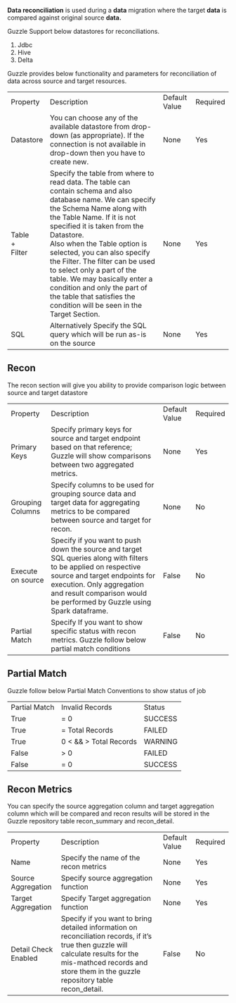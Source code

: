 **Data reconciliation** is used during a **data** migration where the target **data** is compared against original source **data.**

Guzzle Support below datastores for reconciliations.

1. Jdbc
2. Hive
3. Delta

Guzzle provides below functionality and parameters for reconciliation of data across source and target resources.

<table>
  <tr>
    <td>Property </td>
    <td>Description</td>
    <td>Default Value</td>
    <td>Required</td>
  </tr>
  <tr>
    <td>Datastore</td>
    <td>You can choose any of the available datastore from drop-down (as appropriate). If the connection is not available in drop-down then you have to create new.</td>
    <td>None</td>
    <td>Yes</td>
  </tr>
  <tr>
  <td>Table <br/>
  + <br/>
Filter
</td>
    <td>Specify the table from where to read data. The table can contain schema and also database name. We can specify the Schema Name along with the Table Name. If it is not specified it is taken from the Datastore.
<br/>
Also when the Table option is selected, you can also specify the Filter. The filter can be used to select only a part of the table. We may basically enter a condition and only the part of the table that satisfies the condition will be seen in the Target Section.
</td>
    <td>None</td>
    <td>Yes</td>
  </tr>
  <tr>
    <td>SQL</td>
    <td>Alternatively Specify the SQL query which will be run as-is on the source</td>
    <td>None</td>
    <td>Yes</td>
  </tr>
</table>


## Recon

The recon section will give you ability to provide comparison logic between source and target datastore

<table>
  <tr>
    <td>Property </td>
    <td>Description</td>
    <td>Default Value</td>
    <td>Required</td>
  </tr>
  <tr>
    <td>Primary Keys</td>
    <td>Specify primary keys for source and target endpoint based on that reference; Guzzle will show comparisons between two aggregated metrics.</td>
    <td>None</td>
    <td>Yes</td>
  </tr>
  <tr>
    <td>Grouping Columns</td>
    <td>Specify columns to be used for grouping source data and target data for aggregating metrics to be compared between source and target for recon.</td>
    <td>None</td>
    <td>No</td>
  </tr>
  <tr>
    <td>Execute on source</td>
    <td>Specify if you want to push down the source and target SQL queries along with filters to be applied on respective source and target endpoints for execution. Only aggregation and result comparison would be performed by Guzzle using Spark dataframe.</td>
    <td>False</td>
    <td>No</td>
  </tr>
  <tr>
    <td>Partial Match</td>
    <td>Specify If you want to show specific status with recon metrics.
Guzzle follow below partial match conditions</td>
    <td>False</td>
    <td>No</td>
  </tr>
</table>


## Partial Match

Guzzle follow below Partial Match Conventions to show status of job

<table>
  <tr>
    <td>Partial Match</td>
    <td>Invalid Records</td>
    <td>Status</td>
  </tr>
  <tr>
    <td>True</td>
    <td>= 0</td>
    <td>SUCCESS</td>
  </tr>
  <tr>
    <td>True</td>
    <td>= Total Records</td>
    <td>FAILED</td>
  </tr>
  <tr>
    <td>True</td>
    <td>0 &lt; && &gt; Total Records</td>
    <td>WARNING</td>
  </tr>
  <tr>
    <td>False</td>
    <td>> 0</td>
    <td>FAILED</td>
  </tr>
  <tr>
    <td>False</td>
    <td>= 0</td>
    <td>SUCCESS</td>
  </tr>
</table>


## Recon Metrics

You can specify the source aggregation column and target aggregation column which will be compared and recon results will be stored in the Guzzle repository table recon_summary and recon_detail.

<table>
  <tr>
    <td>Property </td>
    <td>Description</td>
    <td>Default Value</td>
    <td>Required</td>
  </tr>
  <tr>
    <td>Name</td>
    <td>Specify the name of the recon metrics</td>
    <td>None</td>
    <td>Yes</td>
  </tr>
  <tr>
    <td>Source Aggregation</td>
    <td>Specify source aggregation function </td>
    <td>None</td>
    <td>Yes</td>
  </tr>
  <tr>
    <td>Target Aggregation</td>
    <td>Specify Target aggregation function</td>
    <td>None</td>
    <td>Yes</td>
  </tr>
  <tr>
    <td>Detail Check Enabled</td>
    <td>Specify if you want to bring detailed information on reconciliation records, if it’s true then guzzle will calculate results for the mis-mathced records and store them in the guzzle repository table recon_detail.</td>
    <td>False</td>
    <td>No</td>
  </tr>
</table>


